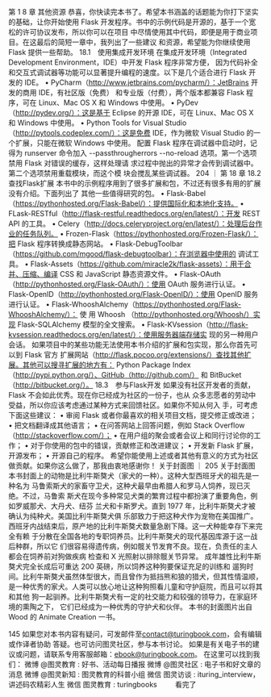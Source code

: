 第 1 8 章
其他资源
恭喜，你快读完本书了。希望本书涵盖的话题能为你打下坚实的基础，让你开始使用 Flask
开发程序。书中的示例代码是开源的，基于一个宽松的许可协议发布，所以你可以在项目
中尽情使用其中代码，即便是用于商业项目。在这最后的简短一章中，我列出了一些建议
和资源，希望能为你继续使用 Flask 提供一些帮助。
18.1　使用集成开发环境
在集成开发环境（Integrated Development Environment，IDE）中开发 Flask 程序非常方便，
因为代码补全和交互式调试器等功能可以显著提升编程的速度。以下是几个适合进行 Flask
开发的 IDE。
• PyCharm（http://www.jetbrains.com/pycharm/）：JetBrains 开发的商用 IDE，有社区版（免费）
和专业版（付费），两个版本都兼容 Flask 程序，可在 Linux、Mac OS X 和 Windows 中使用。
• PyDev（http://pydev.org/）：这是基于 Eclipse 的开源 IDE，可在 Linux、Mac OS X 和
Windows 中使用。
• Python Tools for Visual Studio（http://pytools.codeplex.com/）：这是免费 IDE，作为微软
Visual Studio 的一个扩展，只能在微软 Windows 中使用。
配置 Flask 程序在调试器中启动时，记得为 runserver 命令加入 --passthrougherrors
--no-reload 选项。第一个选项禁用 Flask 对错误的缓存，这样处理请
求过程中抛出的异常才会传到调试器中。第二个选项禁用重载模块，而这个模
块会搅乱某些调试器。
204 ｜ 第 18 章
18.2　查找Flask扩展
本书中的示例程序用到了很多扩展和包，不过还有很多有用的扩展没有介绍。下面列出了
其他一些值得研究的包。
• Flask-Babel（https://pythonhosted.org/Flask-Babel/）：提供国际化和本地化支持。
• FLask-RESTful（http://flask-restful.readthedocs.org/en/latest/）：开发 REST API 的工具。
• Celery（http://docs.celeryproject.org/en/latest/）：处理后台作业的任务队列。
• Frozen-Flask（https://pythonhosted.org/Frozen-Flask/）：把 Flask 程序转换成静态网站。
• Flask-DebugToolbar（https://github.com/mgood/flask-debugtoolbar）：在浏览器中使用的
调试工具。
• Flask-Assets（https://github.com/miracle2k/flask-assets）：用于合并、压缩、编译 CSS 和
JavaScript 静态资源文件。
• Flask-OAuth（http://pythonhosted.org/Flask-OAuth/）：使用 OAuth 服务进行认证。
• Flask-OpenID（http://pythonhosted.org/Flask-OpenID/）：使用 OpenID 服务进行认证。
• Flask-WhooshAlchemy（https://pythonhosted.org/Flask-WhooshAlchemy/）： 使 用 Whoosh
（http://pythonhosted.org/Whoosh/）实现 Flask-SQLAlchemy 模型的全文搜索。
• Flask-KVsession（http://flask-kvsession.readthedocs.org/en/latest/）：使用服务器端存储实
现的另一种用户会话。
如果项目中的某些功能无法使用本书介绍的扩展和包实现，那么你首先可以到 Flask 官方
扩展网站（http://flask.pocoo.org/extensions/）查找其他扩展。其他可以搜寻扩展的地方有：
Python Package Index（http://pypi.python.org/）、GitHub（http://github.com/） 和 BitBucket
（http://bitbucket.org/）。
18.3　参与Flask开发
如果没有社区开发者的贡献，Flask 不会如此优秀。现在你已经成为社区的一份子，也从
众多志愿者的劳动中受益，所以你应该考虑通过某种方式来回馈社区。如果你不知从何入
手，可考虑下面这些建议：
• 审阅 Flask 或者你最喜欢的相关项目文档，提交修正或改进；
• 把文档翻译成其他语言；
• 在问答网站上回答问题，例如 Stack Overflow（http://stackoverflow.com/）；
• 在用户组的聚会或者会议上和同行讨论你的工作；
• 对于你使用的包中的错误，贡献修正和改进建议；
• 开发新 Flask 扩展，开源发布；
• 开源自己的程序。
希望你能使用上述或者其他有意义的方式为社区做贡献。如果你这么做了，那我由衷地感谢你！
关于封面图 ｜ 205
关于封面图
本书封面上的动物是比利牛斯獒犬（家犬的一种）。这种大型西班牙犬的祖先是一种名为
马鲁索斯犬的家畜守卫犬，这种犬最早由希腊人和罗马人饲养，现已灭绝。不过，马鲁索
斯犬在现今多种常见犬类的繁育过程中都扮演了重要角色，例如罗威那犬、大丹犬、纽芬
兰犬和卡斯罗犬。直到 1977 年，比利牛斯獒犬才被确认为纯种犬。美国比利牛斯獒犬俱
乐部致力于把这种犬作为宠物在美国推广。
西班牙内战结束后，原产地的比利牛斯獒犬数量急剧下降。这一犬种能幸存下来完全有赖
于分散在全国各地的专职饲养员。比利牛斯獒犬的现代基因库源于这一战后种群，所以它
们很容易得遗传病，例如髋关节发育不良。现在，负责任的主人都会在饲养前对狗做疾病
检查和 X 光照射以排除髋关节异常。
成年雄性比利牛斯獒犬完全长成后可重达 200 英磅，所以饲养这种狗要保证充足的训练和
遛狗时间。比利牛斯獒犬虽然体型很大，而且曾作为抵挡熊和狼的猎犬，但其性情温顺，
是一种优秀的家犬。人类可以放心地让这种狗照看儿童和守护庭院，而且可以将其和其他
狗一起驯养。比利牛斯獒犬有一定的社交能力和较强的领导力，在家庭环境的熏陶之下，
它们已经成为一种优秀的守护犬和伙伴。
本书的封面图片出自 Wood 的 Animate Creation 一书。


145
如果您对本书内容有疑问，可发邮件⾄contact@turingbook.com，会有编辑或作译者协助
答疑。也可访问图灵社区，参与本书讨论。
如果是有关电⼦书的建议或问题，请联系专⽤客服邮箱：ebook@turingbook.com。
在这⾥可以找到我们：
微博 @图灵教育 : 好书、活动每⽇播报
微博 @图灵社区 : 电⼦书和好⽂章的消息
微博 @图灵新知 : 图灵教育的科普⼩组
微信 图灵访谈 : ituring_interview，讲述码农精彩⼈⽣
微信 图灵教育 : turingbooks 　　
看完了